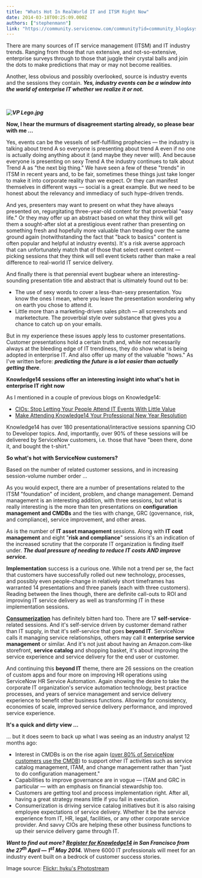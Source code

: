 ```yaml
---
title: "Whats Hot In RealWorld IT and ITSM Right Now"
date: 2014-03-18T00:25:09.000Z
authors: ["stephenmann"]
link: "https://community.servicenow.com/community?id=community_blog&sys_id=419ceae1dbd0dbc01dcaf3231f9619dd"
---
```

<p style="margin-bottom: .0001pt;">There are many sources of IT service management (ITSM) and IT industry trends. Ranging from those that run extensive, and not-so-extensive, enterprise surveys through to those that juggle their crystal balls and join the dots to make predictions that may or may not become realities.</p><p></p><p style="margin-bottom: .0001pt;">Another, less obvious and possibly overlooked, source is industry events and the sessions they contain. <strong><em>Yes, industry events can be a window into the world of enterprise IT whether we realize it or not.</em></strong></p><p style="margin-bottom: .0001pt;"><strong><em><br/></em></strong></p><p style="margin-bottom: .0001pt;"><strong><em><img   alt="VP Lego.jpg" class="image-0 jive-image" src="069f4846dbdc1344e9737a9e0f9619bb.iix" style="height: auto; display: block; margin-left: auto; margin-right: auto;"/></em></strong></p><p style="margin-bottom: .0001pt;"><strong>Now, I hear the murmurs of disagreement starting already, so please bear with me …</strong></p><p></p><p style="margin-bottom: .0001pt;">Yes, events can be the vessels of self-fulfilling prophecies — the industry is talking about trend A so everyone is presenting about trend A even if no one is actually doing anything about it (and maybe they never will). And because everyone is presenting on sexy Trend A the industry continues to talk about Trend A as "the next big thing." We have seen a few of these "trends" in ITSM in recent years and, to be fair, sometimes these things just take longer to make it into corporate reality than we expect. Or they can manifest themselves in different ways — social is a great example. But we need to be honest about the relevancy and immediacy of such hype-driven trends.</p><p></p><p style="margin-bottom: .0001pt;">And yes, presenters may want to present on what they have always presented on, regurgitating three-year-old content for that proverbial "easy life." Or they may offer up an abstract based on what they think will get them a sought-after slot at a prestigious event rather than presenting on something fresh and hopefully more valuable than treading over the same ground again (notwithstanding the fact that "back to basics" content is often popular and helpful at industry events). It's a risk averse approach that can unfortunately match that of those that select event content — picking sessions that they think will sell event tickets rather than make a real difference to real-world IT service delivery.</p><p></p><p style="margin-bottom: .0001pt;">And finally there is that perennial event bugbear where an interesting-sounding presentation title and abstract that is ultimately found out to be:</p><p></p><ul style="list-style-type: disc;"><li>The use of sexy words to cover a less-than-sexy presentation. You know the ones I mean, where you leave the presentation wondering why on earth you chose to attend it.</li><li>Little more than a marketing-driven sales pitch — all screenshots and marketecture. The proverbial style over substance that gives you a chance to catch up on your emails.</li></ul><p></p><p style="margin-bottom: .0001pt;">But in my experience these issues apply less to customer presentations. Customer presentations hold a certain truth and, while not necessarily always at the bleeding edge of IT trendiness, they do show what is being adopted in enterprise IT. And also offer up many of the valuable "hows." As I've written before: <strong><em>predicting the future is a lot easier than actually getting there</em></strong>.</p><p></p><p style="margin-bottom: .0001pt;"><strong>Knowledge14 sessions offer an interesting insight into what's hot in enterprise IT right now</strong></p><p></p><p style="margin-bottom: .0001pt;">As I mentioned in a couple of previous blogs on Knowledge14:</p><p></p><ul style="list-style-type: disc;"><li><a title="" _jive_internal="true" href="/community/learn/knowledge-user-conference/blog/2014/04/10/cios-stop-letting-your-people-attend-it-events-with-little-value">CIOs: Stop Letting Your People Attend IT Events With Little Value</a></li><li><a title="" _jive_internal="true" href="/community/learn/blog/2013/12/04/1361">Make Attending Knowledge14 Your Professional New Year Resolution</a></li></ul><p></p><p style="margin-bottom: .0001pt;">Knowledge14 has over 180 presentational/interactive sessions spanning CIO to Developer topics. And, importantly, over 90% of these sessions will be delivered by ServiceNow customers, i.e. those that have "been there, done it, and bought the t-shirt."</p><p></p><p style="margin-bottom: .0001pt;"><strong>So what's hot with ServiceNow customers?</strong></p><p></p><p style="margin-bottom: .0001pt;">Based on the number of related customer sessions, and in increasing session-volume number order …</p><p></p><p style="margin-bottom: .0001pt;">As you would expect, there are a number of presentations related to the ITSM "foundation" of incident, problem, and change management. Demand management is an interesting addition, with three sessions, but what is really interesting is the more than ten presentations on <strong>configuration management and CMDBs</strong> and the ties with change, GRC (governance, risk, and compliance), service improvement, and other areas.</p><p></p><p style="margin-bottom: .0001pt;">As is the number of <strong>IT asset management</strong> sessions. Along with <strong>IT cost management</strong> and eight "<strong>risk and compliance</strong>" sessions it's an indication of the increased scrutiny that the corporate IT organization is finding itself under. <strong><em>The dual pressure of needing to reduce IT costs AND improve service.</em></strong></p><p></p><p style="margin-bottom: .0001pt;"><strong>Implementation</strong> success is a curious one. While not a trend per se, the fact that customers have successfully rolled out new technology, processes, and possibly even people-change in relatively short timeframes has warranted 14 presentations and three panels (each with three customers). Reading between the lines though, there are definite call-outs to ROI and improving IT service delivery as well as transforming IT in these implementation sessions.</p><p></p><p style="margin-bottom: .0001pt;"><a _jive_internal="true" href="/community/learn/blog/2014/01/13/think-consumerization-of-service-over-consumerization-of-it"><strong>Consumerization</strong></a> has definitely bitten hard too. There are 17 <strong>self-service</strong>-related sessions. And it's self-service driven by customer demand rather than IT supply, in that it's self-service that goes <strong>beyond IT</strong>. ServiceNow calls it managing service relationships, others may call it <strong>enterprise service management</strong> or similar. And it's not just about having an Amazon.com-like storefront, <strong>service catalog</strong> and shopping basket, it's about improving the service experience and service delivery for the end user or customer.</p><p></p><p style="margin-bottom: .0001pt;">And continuing this <strong>beyond IT</strong> theme, there are 26 sessions on the creation of custom apps and four more on improving HR operations using ServiceNow HR Service Automation. Again showing the desire to take the corporate IT organization's service automation technology, best practice processes, and years of service management and service delivery experience to benefit other business functions. Allowing for consistency, economies of scale, improved service delivery performance, and improved service experience.</p><p></p><p style="margin-bottom: .0001pt;"><strong>It's a quick and dirty view …</strong></p><p></p><p style="margin-bottom: .0001pt;">… but it does seem to back up what I was seeing as an industry analyst 12 months ago:</p><p></p><ul style="list-style-type: disc;"><li>Interest in CMDBs is on the rise again (<a title="" _jive_internal="true" href="/community/learn/blog/2013/10/03/1338">over 80% of ServiceNow customers use the CMDB</a>) to support other IT activities such as service catalog management, ITAM, and change management rather than "just to do configuration management."</li><li>Capabilities to improve governance are in vogue — ITAM and GRC in particular — with an emphasis on financial stewardship too.</li><li>Customers are getting tool and process implementation right. After all, having a great strategy means little if you fail in execution.</li><li>Consumerization is driving service catalog initiatives but it is also raising employee expectations of service delivery. Whether it be the service experience from IT, HR, legal, facilities, or any other corporate service provider. And savvy CIOs are helping these other business functions to up their service delivery game through IT.</li></ul><p></p><p style="margin-bottom: .0001pt;"><strong><em>Want to find out more? </em></strong><a href="https://knowledge.servicenow.com/"><strong><em>Register for Knowledge14</em></strong></a><strong><em> in San Francisco from the 27<sup>th</sup> April — 1<sup>st</sup> May 2014.</em></strong> Where 6000 IT professionals will meet for an industry event built on a bedrock of customer success stories.</p><p style="margin-bottom: .0001pt;"></p><p style="margin-bottom: .0001pt;">Image source: <a href="http://www.flickr.com/photos/hyku/" title="http://www.flickr.com/photos/hyku/">Flickr: hyku's Photostream</a></p>